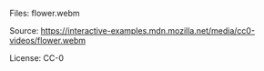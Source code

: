 Files: flower.webm

Source: https://interactive-examples.mdn.mozilla.net/media/cc0-videos/flower.webm

License: CC-0
